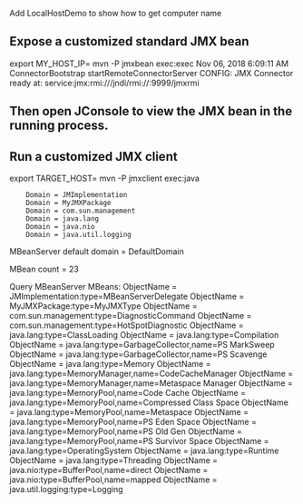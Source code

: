 Add LocalHostDemo to show how to get computer name

## Expose a customized standard JMX bean
export MY_HOST_IP=<my host ip>
mvn -P jmxbean exec:exec
Nov 06, 2018 6:09:11 AM ConnectorBootstrap startRemoteConnectorServer
CONFIG: JMX Connector ready at: service:jmx:rmi:///jndi/rmi://<my host ip>:9999/jmxrmi

## Then open JConsole to view the JMX bean in the running process.

## Run a customized JMX client
export TARGET_HOST=<my host ip>
mvn -P jmxclient exec:java

        Domain = JMImplementation
        Domain = MyJMXPackage
        Domain = com.sun.management
        Domain = java.lang
        Domain = java.nio
        Domain = java.util.logging

MBeanServer default domain = DefaultDomain

MBean count = 23

Query MBeanServer MBeans:
        ObjectName = JMImplementation:type=MBeanServerDelegate
        ObjectName = MyJMXPackage:type=MyJMXType
        ObjectName = com.sun.management:type=DiagnosticCommand
        ObjectName = com.sun.management:type=HotSpotDiagnostic
        ObjectName = java.lang:type=ClassLoading
        ObjectName = java.lang:type=Compilation
        ObjectName = java.lang:type=GarbageCollector,name=PS MarkSweep
        ObjectName = java.lang:type=GarbageCollector,name=PS Scavenge
        ObjectName = java.lang:type=Memory
        ObjectName = java.lang:type=MemoryManager,name=CodeCacheManager
        ObjectName = java.lang:type=MemoryManager,name=Metaspace Manager
        ObjectName = java.lang:type=MemoryPool,name=Code Cache
        ObjectName = java.lang:type=MemoryPool,name=Compressed Class Space
        ObjectName = java.lang:type=MemoryPool,name=Metaspace
        ObjectName = java.lang:type=MemoryPool,name=PS Eden Space
        ObjectName = java.lang:type=MemoryPool,name=PS Old Gen
        ObjectName = java.lang:type=MemoryPool,name=PS Survivor Space
        ObjectName = java.lang:type=OperatingSystem
        ObjectName = java.lang:type=Runtime
        ObjectName = java.lang:type=Threading
        ObjectName = java.nio:type=BufferPool,name=direct
        ObjectName = java.nio:type=BufferPool,name=mapped
        ObjectName = java.util.logging:type=Logging
